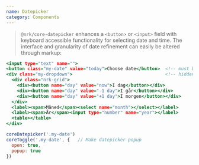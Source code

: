 ```yaml
---
name: Datepicker
category: Components
---
```


> `@nrk/core-datepicker` enhances a `<button>` or `<input>` field with keyboard accessible functionality for selecting date and time. The interface and granularity of date refinement can easily be altered through markup:

```datepicker.html
<input type="text" name="">
<button class="my-date" value="today">Choose date</button>  <!-- must be <button> -->
<div class="my-dropdown">                                   <!-- hidden prevents flash of unstyled content -->
  <div class="nrk-grid">
    <div><button name="day" value="now">I dag</button></div>
    <div><button name="day" value="-1 day">I går</button></div>
    <div><button name="day" value="+1 day">I morgen</button></div>
  </div>
  <label><span>Måned</span><select name="month"></select></label>
  <label><span>År</span><input type="number" name="year"></label>
  <table></table>
</div>
```
```datepicker.js
coreDatepicker('.my-date')
coreToggle('.my-date', {   // Make datepicker popup
  open: true,
  popup: true
})
```
